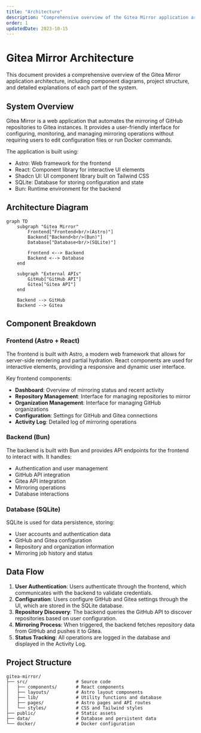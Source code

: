```yaml
---
title: "Architecture"
description: "Comprehensive overview of the Gitea Mirror application architecture."
order: 1
updatedDate: 2023-10-15
---
```


<div class="mb-6">
  <h1 class="text-2xl font-bold text-foreground">Gitea Mirror Architecture</h1>
  <p class="text-muted-foreground mt-2">This document provides a comprehensive overview of the Gitea Mirror application architecture, including component diagrams, project structure, and detailed explanations of each part of the system.</p>
</div>

## System Overview

<div class="mb-4">
  <p class="text-muted-foreground">Gitea Mirror is a web application that automates the mirroring of GitHub repositories to Gitea instances. It provides a user-friendly interface for configuring, monitoring, and managing mirroring operations without requiring users to edit configuration files or run Docker commands.</p>
</div>

The application is built using:

- <span class="font-semibold text-foreground">Astro</span>: Web framework for the frontend
- <span class="font-semibold text-foreground">React</span>: Component library for interactive UI elements
- <span class="font-semibold text-foreground">Shadcn UI</span>: UI component library built on Tailwind CSS
- <span class="font-semibold text-foreground">SQLite</span>: Database for storing configuration and state
- <span class="font-semibold text-foreground">Bun</span>: Runtime environment for the backend

## Architecture Diagram

```mermaid
graph TD
    subgraph "Gitea Mirror"
        Frontend["Frontend<br/>(Astro)"]
        Backend["Backend<br/>(Bun)"]
        Database["Database<br/>(SQLite)"]

        Frontend <--> Backend
        Backend <--> Database
    end

    subgraph "External APIs"
        GitHub["GitHub API"]
        Gitea["Gitea API"]
    end

    Backend --> GitHub
    Backend --> Gitea
```

## Component Breakdown

### Frontend (Astro + React)

The frontend is built with Astro, a modern web framework that allows for server-side rendering and partial hydration. React components are used for interactive elements, providing a responsive and dynamic user interface.

Key frontend components:

- **Dashboard**: Overview of mirroring status and recent activity
- **Repository Management**: Interface for managing repositories to mirror
- **Organization Management**: Interface for managing GitHub organizations
- **Configuration**: Settings for GitHub and Gitea connections
- **Activity Log**: Detailed log of mirroring operations

### Backend (Bun)

The backend is built with Bun and provides API endpoints for the frontend to interact with. It handles:

- Authentication and user management
- GitHub API integration
- Gitea API integration
- Mirroring operations
- Database interactions

### Database (SQLite)

SQLite is used for data persistence, storing:

- User accounts and authentication data
- GitHub and Gitea configuration
- Repository and organization information
- Mirroring job history and status

## Data Flow

1. **User Authentication**: Users authenticate through the frontend, which communicates with the backend to validate credentials.
2. **Configuration**: Users configure GitHub and Gitea settings through the UI, which are stored in the SQLite database.
3. **Repository Discovery**: The backend queries the GitHub API to discover repositories based on user configuration.
4. **Mirroring Process**: When triggered, the backend fetches repository data from GitHub and pushes it to Gitea.
5. **Status Tracking**: All operations are logged in the database and displayed in the Activity Log.

## Project Structure

```
gitea-mirror/
├── src/                  # Source code
│   ├── components/       # React components
│   ├── layouts/          # Astro layout components
│   ├── lib/              # Utility functions and database
│   ├── pages/            # Astro pages and API routes
│   └── styles/           # CSS and Tailwind styles
├── public/               # Static assets
├── data/                 # Database and persistent data
└── docker/               # Docker configuration
```
